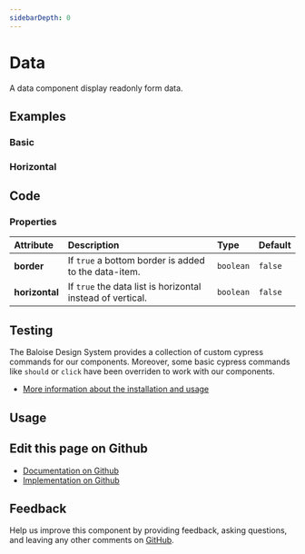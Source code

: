 ```yaml
---
sidebarDepth: 0
---
```


# Data


<!-- START: human documentation top -->

A data component display readonly form data.

<!-- END: human documentation top -->

<ClientOnly><docs-component-tabs></docs-component-tabs></ClientOnly>


## Examples

### Basic

<ClientOnly><docs-demo-bal-data-30></docs-demo-bal-data-30></ClientOnly>


### Horizontal

<ClientOnly><docs-demo-bal-data-31></docs-demo-bal-data-31></ClientOnly>



## Code



### Properties


| Attribute      | Description                                                | Type                 | Default            |
| :------------- | :--------------------------------------------------------- | :------------------- | :----------------- |
| **border**     | If `true` a bottom border is added to the data-item.       | <code>boolean</code> | <code>false</code> |
| **horizontal** | If `true` the data list is horizontal instead of vertical. | <code>boolean</code> | <code>false</code> |

## Testing

The Baloise Design System provides a collection of custom cypress commands for our components. Moreover, some basic cypress commands like `should` or `click` have been overriden to work with our components.

- [More information about the installation and usage](/components/tooling/testing.html)

## Usage

<!-- START: human documentation usage -->

<!-- END: human documentation usage -->



## Edit this page on Github

* [Documentation on Github](https://github.com/baloise/design-system/blob/master/docs/src/components/components/bal-data.md)
* [Implementation on Github](https://github.com/baloise/design-system/blob/master/packages/components/src/components/bal-data)

## Feedback

Help us improve this component by providing feedback, asking questions, and leaving any other comments on [GitHub](https://github.com/baloise/design-system/issues/new).

